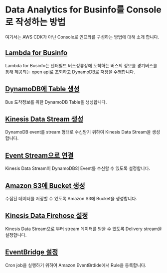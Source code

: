 # Data Analytics for Businfo를 Console로 작성하는 방법

여기서는 AWS CDK가 아닌 Console로 인프라를 구성하는 방법에 대해 소개 합니다.

## [Lambda for Businfo](https://github.com/kyopark2014/data-analytics-for-businfo/blob/main/console/lambda-for-businfo.md)

Lambda for Businfo는 센터필드 버스정류장에 도착하는 버스의 정보를 경기버스를 통해 제공되는 open api로 조회하고 DynamoDB로 저장을 수행합니다. 


## [DynamoDB에 Table 생성](https://github.com/kyopark2014/data-analytics-for-businfo/blob/main/console/dynamodb.md)

Bus 도착정보를 위한 DynamoDB Table을 생성합니다. 


## [Kinesis Data Stream 생성](https://github.com/kyopark2014/data-analytics-for-businfo/blob/main/console/kinesis-data-stream.md)

DynamoDB event를 stream 형태로 수신받기 위하여 Kinesis Data Stream을 생성합니다. 

## [Event Stream으로 연결](https://github.com/kyopark2014/data-analytics-for-businfo/blob/main/console/kinesis-event-source.md)

Kinesis Data Stream이 DynamoDB의 Event를 수신할 수 있도록 설정합니다. 

## [Amazon S3에 Bucket 생성](https://github.com/kyopark2014/data-analytics-for-businfo/blob/main/console/s3-bucket.md)

수집된 데이터를 저장할 수 있도록 Amazon S3에 Bucket을 생성합니다.

## [Kinesis Data Firehose 설정](https://github.com/kyopark2014/data-analytics-for-businfo/blob/main/console/kinesis-data-firehose.md)

Kinesis Data Stream으로 부터 stream 데이터를 받을 수 있도록 Delivery stream을 설정합니다. 

## [EventBridge 설정](https://github.com/kyopark2014/data-analytics-for-businfo/blob/main/console/cron.md)

Cron job을 실행하기 위하여 Amazon EventBrdide에서 Rule을 등록합니다. 


